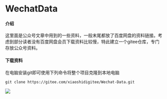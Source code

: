 # WechatData

#### 介绍

这里面是公众号文章中用到的一些资料，一般末尾都放了百度网盘的资料链接。考虑到部分读者没有百度网盘会员下载资料比较慢，特此建立一个gitee仓库，专门存放公众号资料。

#### 下载资料
在电脑安装git即可使用下列命令将整个项目克隆到本地电脑
```
git clone https://gitee.com/xiaoshidigitee/Wechat-Data.git
```
![ ](https://img-blog.csdnimg.cn/20210529192404752.png)

 